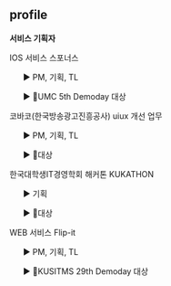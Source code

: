 ## profile

**서비스 기획자**
</ul>
IOS 서비스 스포너스
<ul>
▶️ PM, 기획, TL
<p>▶️ 🥇UMC 5th Demoday 대상</p>
</ul>
코바코(한국방송광고진흥공사) uiux 개선 업무
<ul>
▶️ PM, 기획, TL
<p>▶️ 🥇대상</p>
</ul>
한국대학생IT경영학회 해커톤 KUKATHON
<ul>
▶️ 기획
<p>▶️ 🥇대상</p>
</ul>
WEB 서비스 Flip-it
<ul>
▶️ PM, 기획, TL
<p>▶️ 🥇KUSITMS 29th Demoday 대상</p>
